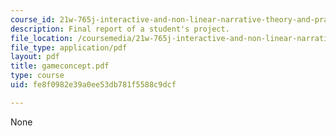 ```yaml
---
course_id: 21w-765j-interactive-and-non-linear-narrative-theory-and-practice-spring-2004
description: Final report of a student's project.
file_location: /coursemedia/21w-765j-interactive-and-non-linear-narrative-theory-and-practice-spring-2004/fe8f0982e39a0ee53db781f5588c9dcf_gameconcept.pdf
file_type: application/pdf
layout: pdf
title: gameconcept.pdf
type: course
uid: fe8f0982e39a0ee53db781f5588c9dcf

---
```

None